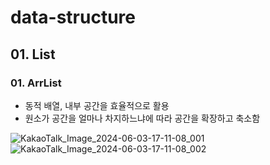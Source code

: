 # data-structure

## 01. List

### 01. ArrList 

- 동적 배열, 내부 공간을 효율적으로 활용
- 원소가 공간을 얼마나 차지하느냐에 따라 공간을 확장하고 축소함 


![KakaoTalk_Image_2024-06-03-17-11-08_001](https://github.com/jongheonleee/data-structure/assets/87258372/ea7c8234-525d-45da-804a-20547e41d1c9)
![KakaoTalk_Image_2024-06-03-17-11-08_002](https://github.com/jongheonleee/data-structure/assets/87258372/126caa15-8a44-40ec-bffa-2e70f1ea3d30)


